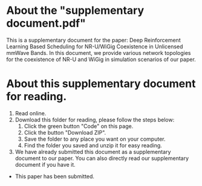 # About the "supplementary document.pdf"
This is a supplementary document for the paper: Deep Reinforcement Learning Based Scheduling for NR-U/WiGig Coexistence in Unlicensed mmWave Bands. In this document, we provide various network topologies for the coexistence of NR-U and WiGig in simulation scenarios of our paper.
# About this supplementary document for reading.
1. Read online.
2. Download this folder for reading, please follow the steps below:
   1. Click the green button "Code" on this page.
   2. Click the button "Download ZIP".
   3. Save the folder to any place you want on your computer.
   4. Find the folder you saved and unzip it for easy reading.
3. We have already submitted this document as a supplementary document to our paper. You can also directly read our supplementary document if you have it.
  * This paper has been submitted.

